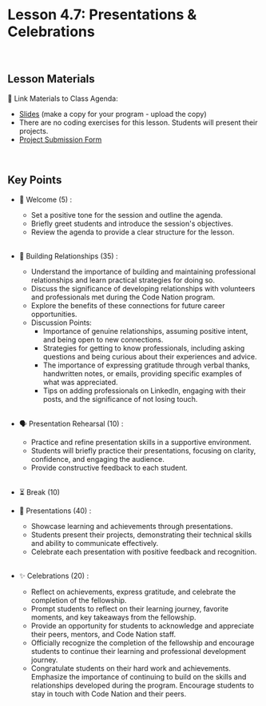 # Lesson 4.7: Presentations & Celebrations

<br>

## Lesson Materials

📖 Link Materials to Class Agenda:
- [Slides](https://docs.google.com/presentation/d/1K-pxs0qPBPrckO6lHkZfRkmzhQ7ErxJ3u1HU0vf2x-0/edit?usp=sharing) (make a copy for your program - upload the copy)
- There are no coding exercises for this lesson. Students will present their projects.
- [Project Submission Form](https://forms.gle/jgZGXmJCEv7vYS42A)

<br>

## Key Points

- 👋 Welcome (5) : 
    - Set a positive tone for the session and outline the agenda.
    - Briefly greet students and introduce the session's objectives.
    - Review the agenda to provide a clear structure for the lesson.<br><br>

- 💪 Building Relationships (35) : 
    - Understand the importance of building and maintaining professional relationships and learn practical strategies for doing so.
    - Discuss the significance of developing relationships with volunteers and professionals met during the Code Nation program.
    - Explore the benefits of these connections for future career opportunities.
    - Discussion Points:
        - Importance of genuine relationships, assuming positive intent, and being open to new connections.
        - Strategies for getting to know professionals, including asking questions and being curious about their experiences and advice.
        - The importance of expressing gratitude through verbal thanks, handwritten notes, or emails, providing specific examples of what was appreciated.
        - Tips on adding professionals on LinkedIn, engaging with their posts, and the significance of not losing touch.<br><br>

- 🗣️ Presentation Rehearsal (10) : 
    - Practice and refine presentation skills in a supportive environment.
    - Students will briefly practice their presentations, focusing on clarity, confidence, and engaging the audience.
    - Provide constructive feedback to each student.<br><br>
  
- ⏳ Break (10)

- 🎉 Presentations (40) :
    - Showcase learning and achievements through presentations.
    - Students present their projects, demonstrating their technical skills and ability to communicate effectively.
    - Celebrate each presentation with positive feedback and recognition.<br><br>

- ✨ Celebrations (20) : 
    - Reflect on achievements, express gratitude, and celebrate the completion of the fellowship.
    - Prompt students to reflect on their learning journey, favorite moments, and key takeaways from the fellowship.
    - Provide an opportunity for students to acknowledge and appreciate their peers, mentors, and Code Nation staff.
    - Officially recognize the completion of the fellowship and encourage students to continue their learning and professional development journey.
    - Congratulate students on their hard work and achievements. Emphasize the importance of continuing to build on the skills and relationships developed during the program. Encourage students to stay in touch with Code Nation and their peers.<br><br>

